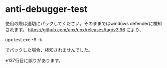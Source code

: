 # anti-debugger-test
使用の際は適切にパックしてください。そのままではwindows defenderに検知されます。
https://github.com/upx/upx/releases/tag/v3.96 により、

upx test.exe -9 -k

でパックした場合、検知されませんでした。

※137行目に誤りがあります。
